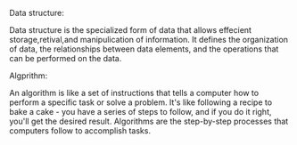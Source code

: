 Data structure:

Data structure is the specialized form of data that allows effecient storage,retival,and manipulication of information.
It defines the organization of data, the relationships between data elements, and the operations that can be performed on the data. 

Algprithm:

An algorithm is like a set of instructions that tells a computer how to perform a specific task or solve a problem. 
It's like following a recipe to bake a cake - you have a series of steps to follow, 
and if you do it right, you'll get the desired result. Algorithms are the step-by-step processes that computers follow to accomplish tasks.
